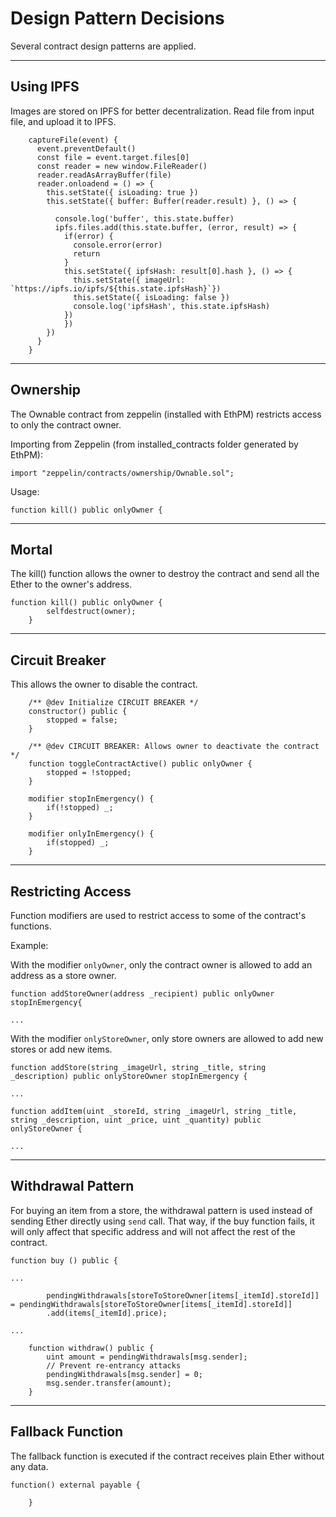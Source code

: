 # Design Pattern Decisions

Several contract design patterns are applied.

---
## Using IPFS

Images are stored on IPFS for better decentralization. Read file from input file, and upload it to IPFS.

```
    captureFile(event) {
      event.preventDefault()
      const file = event.target.files[0]
      const reader = new window.FileReader()
      reader.readAsArrayBuffer(file)
      reader.onloadend = () => {
        this.setState({ isLoading: true })
        this.setState({ buffer: Buffer(reader.result) }, () => {
  
          console.log('buffer', this.state.buffer)
          ipfs.files.add(this.state.buffer, (error, result) => {
            if(error) {
              console.error(error)
              return
            }
            this.setState({ ipfsHash: result[0].hash }, () => {
              this.setState({ imageUrl: `https://ipfs.io/ipfs/${this.state.ipfsHash}`})
              this.setState({ isLoading: false })
              console.log('ipfsHash', this.state.ipfsHash)
            })
            })
        })
      }
    }
```


---

## Ownership
The Ownable contract from zeppelin (installed with EthPM) restricts access to only the contract owner.

Importing from Zeppelin (from installed_contracts folder generated by EthPM):
```
import "zeppelin/contracts/ownership/Ownable.sol";
```

Usage:
```
function kill() public onlyOwner {
```

---

## Mortal
The kill() function allows the owner to destroy the contract and send all the Ether to the owner's address. 

```
function kill() public onlyOwner {
        selfdestruct(owner);
    }
```

---

## Circuit Breaker
This allows the owner to disable the contract.

```
    /** @dev Initialize CIRCUIT BREAKER */
    constructor() public {
        stopped = false;
    }

    /** @dev CIRCUIT BREAKER: Allows owner to deactivate the contract */
    function toggleContractActive() public onlyOwner {
        stopped = !stopped;
    }

    modifier stopInEmergency() {
        if(!stopped) _;
    }

    modifier onlyInEmergency() {
        if(stopped) _;
    }
```

---

## Restricting Access
Function modifiers are used to restrict access to some of the contract's functions.

Example:

With the modifier `onlyOwner`, only the contract owner is allowed to add an address as a store owner.
```
function addStoreOwner(address _recipient) public onlyOwner stopInEmergency{

...
```

With the modifier `onlyStoreOwner`, only store owners are allowed to add new stores or add new items.

```
function addStore(string _imageUrl, string _title, string _description) public onlyStoreOwner stopInEmergency {

...
```
```
function addItem(uint _storeId, string _imageUrl, string _title, string _description, uint _price, uint _quantity) public onlyStoreOwner {

...
```

---

## Withdrawal Pattern

For buying an item from a store, the withdrawal pattern is used instead of sending Ether directly using `send` call. That way, if the buy function fails, it will only affect that specific address and will not affect the rest of the contract.

```
function buy () public {

...

        pendingWithdrawals[storeToStoreOwner[items[_itemId].storeId]] = pendingWithdrawals[storeToStoreOwner[items[_itemId].storeId]]
        .add(items[_itemId].price);

...
```
```
    function withdraw() public {
        uint amount = pendingWithdrawals[msg.sender];
        // Prevent re-entrancy attacks
        pendingWithdrawals[msg.sender] = 0;
        msg.sender.transfer(amount);
    }
```

---
## Fallback Function

The fallback function is executed if the contract receives plain Ether without any data.

```
function() external payable {

    }
```
